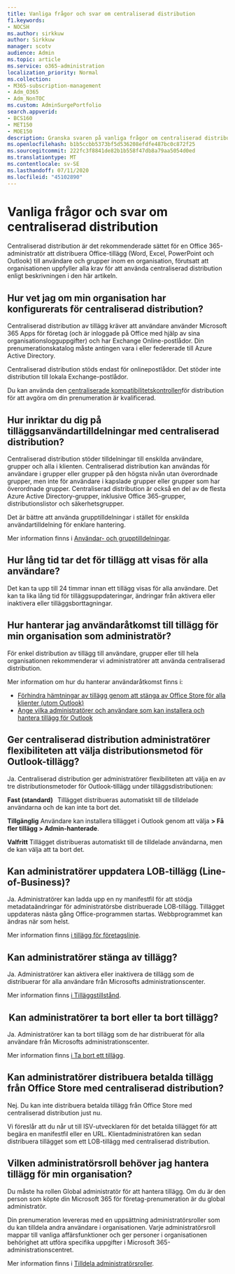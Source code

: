 ```yaml
---
title: Vanliga frågor och svar om centraliserad distribution
f1.keywords:
- NOCSH
ms.author: sirkkuw
author: Sirkkuw
manager: scotv
audience: Admin
ms.topic: article
ms.service: o365-administration
localization_priority: Normal
ms.collection:
- M365-subscription-management
- Adm_O365
- Adm_NonTOC
ms.custom: AdminSurgePortfolio
search.appverid:
- BCS160
- MET150
- MOE150
description: Granska svaren på vanliga frågor om centraliserad distribution från administrationscentret för Microsoft 365.
ms.openlocfilehash: b1b5ccbb5373bf5d536208efdfe487bc0c872f25
ms.sourcegitcommit: 222fc3f8841de82b1b558f47db8a79aa5054d0ed
ms.translationtype: MT
ms.contentlocale: sv-SE
ms.lasthandoff: 07/11/2020
ms.locfileid: "45102890"
---
```

# <a name="centralized-deployment-faq"></a>Vanliga frågor och svar om centraliserad distribution

Centraliserad distribution är det rekommenderade sättet för en Office 365-administratör att distribuera Office-tillägg (Word, Excel, PowerPoint och Outlook) till användare och grupper inom en organisation, förutsatt att organisationen uppfyller alla krav för att använda centraliserad distribution enligt beskrivningen i den här artikeln.   
  
## <a name="how-do-i-know-if-my-organization-is-set-up-for-centralized-deployment"></a>Hur vet jag om min organisation har konfigurerats för centraliserad distribution?  

Centraliserad distribution av tillägg kräver att användare använder Microsoft 365 Apps för företag (och är inloggade på Office med hjälp av sina organisationslogguppgifter) och har Exchange Online-postlådor. Din prenumerationskatalog måste antingen vara i eller federerade till Azure Active Directory.  
 
Centraliserad distribution stöds endast för onlinepostlådor. Det stöder inte distribution till lokala Exchange-postlådor.

Du kan använda den [centraliserade kompatibilitetskontrollen](centralized-deployment-of-add-ins.md#centralized-deployment-compatibility-checker)för distribution   för att avgöra om din prenumeration är kvalificerad. 
  
## <a name="how-do-you-target-add-in-user-assignments-with-centralized-deployment"></a>Hur inriktar du dig på tilläggsanvändartilldelningar med centraliserad distribution?  

Centraliserad distribution stöder tilldelningar till enskilda användare, grupper och alla i klienten. Centraliserad distribution kan användas för användare i grupper eller grupper på den högsta nivån utan överordnade grupper, men inte för användare i kapslade grupper eller grupper som har överordnade grupper. Centraliserad distribution är också en del av de flesta Azure Active Directory-grupper, inklusive Office 365-grupper, distributionslistor och säkerhetsgrupper.  

Det är bättre att använda grupptilldelningar i stället för enskilda användartilldelning för enklare hantering.
 
Mer information finns i [Användar- och grupptilldelningar](https://docs.microsoft.com/microsoft-365/admin/manage/centralized-deployment-of-add-ins?view=o365-worldwide#user-and-group-assignments).  
   
## <a name="how-long-does-it-take-for-add-ins-to-show-up-for-all-users"></a>Hur lång tid tar det för tillägg att visas för alla användare?  

Det kan ta upp till 24 timmar innan ett tillägg visas för alla användare. Det kan ta lika lång tid för tilläggsuppdateringar, ändringar från aktivera eller inaktivera eller tilläggsborttagningar. 
  
## <a name="as-an-administrator-how-do-i-manage-the-user-access-to-add-ins-for-my-organization"></a>Hur hanterar jag användaråtkomst till tillägg för min organisation som administratör?

För enkel distribution av tillägg till användare, grupper eller till hela organisationen rekommenderar vi administratörer att använda centraliserad distribution.

Mer information om hur du hanterar användaråtkomst finns i:
 - [Förhindra hämtningar av tillägg genom att stänga av Office Store för alla klienter (utom Outlook)](https://docs.microsoft.com/microsoft-365/admin/manage/manage-addins-in-the-admin-center#prevent-add-in-downloads-by-turning-off-the-office-store-across-all-clients-except-outlook)
 - [Ange vilka administratörer och användare som kan installera och hantera tillägg för Outlook](https://docs.microsoft.com/Exchange/specify-who-can-install-and-manage-add-ins-2013-help)

## <a name="will-centralized-deployment-provide-admins-the-flexibility-to-choose-the-deployment-method-for-outlook-add-ins"></a>Ger centraliserad distribution administratörer flexibiliteten att välja distributionsmetod för Outlook-tillägg?  

Ja. Centraliserad distribution ger administratörer flexibiliteten att välja en av tre distributionsmetoder för Outlook-tillägg under tilläggsdistributionen:

**Fast (standard)**   Tillägget distribueras automatiskt till de tilldelade användarna och de kan inte ta bort det.  
 
**Tillgänglig** Användare kan installera tillägget i Outlook genom att välja **> Få fler tillägg > Admin-hanterade**.
 
**Valfritt** Tillägget distribueras automatiskt till de tilldelade användarna, men de kan välja att ta bort det.  
    
## <a name="can-admins-update-line-of-business-lob-add-ins"></a>Kan administratörer uppdatera LOB-tillägg (Line-of-Business)?  

Ja. Administratörer kan ladda upp en ny manifestfil för att stödja metadataändringar för administratörsbe distribuerade LOB-tillägg. Tillägget uppdateras nästa gång Office-programmen startas. Webbprogrammet kan ändras när som helst.  
 
Mer information finns [i tillägg för företagslinje](https://docs.microsoft.com/microsoft-365/admin/manage/manage-addins-in-the-admin-center#more-about-office-add-ins-security).  

## <a name="can-admins-turn-off-add-ins"></a>Kan administratörer stänga av tillägg?  

Ja. Administratörer kan aktivera eller inaktivera de tillägg som de distribuerar för alla användare från Microsofts administrationscenter.

Mer information finns [i Tilläggstillstånd](https://docs.microsoft.com/microsoft-365/admin/manage/manage-addins-in-the-admin-center#add-in-states).  

##  <a name="can-admins-delete-or-remove-add-ins"></a>Kan administratörer ta bort eller ta bort tillägg?

Ja. Administratörer kan ta bort tillägg som de har distribuerat för alla användare från Microsofts administrationscenter.

Mer information finns [i Ta bort ett tillägg](https://docs.microsoft.com/microsoft-365/admin/manage/manage-addins-in-the-admin-center#delete-an-add-in). 
  
## <a name="can-admins-deploy-paid-add-ins-from-the-office-store-using-centralized-deployment"></a>Kan administratörer distribuera betalda tillägg från Office Store med centraliserad distribution? 

Nej. Du kan inte distribuera betalda tillägg från Office Store med centraliserad distribution just nu.  
 
Vi föreslår att du når ut till ISV-utvecklaren för det betalda tillägget för att begära en manifestfil eller en URL. Klientadministratören kan sedan distribuera tillägget som ett LOB-tillägg med centraliserad distribution.
    
## <a name="which-admin-role-do-i-need-to-manage-add-ins-for-my-organization"></a>Vilken administratörsroll behöver jag hantera tillägg för min organisation?  

Du måste ha rollen Global administratör för att hantera tillägg. Om du är den person som köpte din Microsoft 365 för företag-prenumeration är du global administratör. 
 
Din prenumeration levereras med en uppsättning administratörsroller som du kan tilldela andra användare i organisationen. Varje administratörsroll mappar till vanliga affärsfunktioner och ger personer i organisationen behörighet att utföra specifika uppgifter i Microsoft 365-administrationscentret.  
 
Mer information finns i [Tilldela administratörsroller](https://docs.microsoft.com/microsoft-365/admin/add-users/assign-admin-roles?view=o365-worldwide).  

